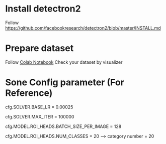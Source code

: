 # Install detectron2
Follow https://github.com/facebookresearch/detectron2/blob/master/INSTALL.md

# Prepare dataset
Follow [Colab Notebook](https://colab.research.google.com/drive/16jcaJoc6bCFAQ96jDe2HwtXj7BMD_-m5)
Check your dataset by visualizer

# Sone Config parameter (For Reference)

cfg.SOLVER.BASE_LR = 0.00025

cfg.SOLVER.MAX_ITER = 100000 

cfg.MODEL.ROI_HEADS.BATCH_SIZE_PER_IMAGE = 128   

cfg.MODEL.ROI_HEADS.NUM_CLASSES = 20    --> category number = 20 
